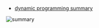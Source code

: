 * [dynamic programming summary](https://zxi.mytechroad.com/blog/dynamic-programming/leetcode-dp-summary/)

![summary](https://zxi.mytechroad.com/blog/wp-content/uploads/2018/11/sp9-1.png)
